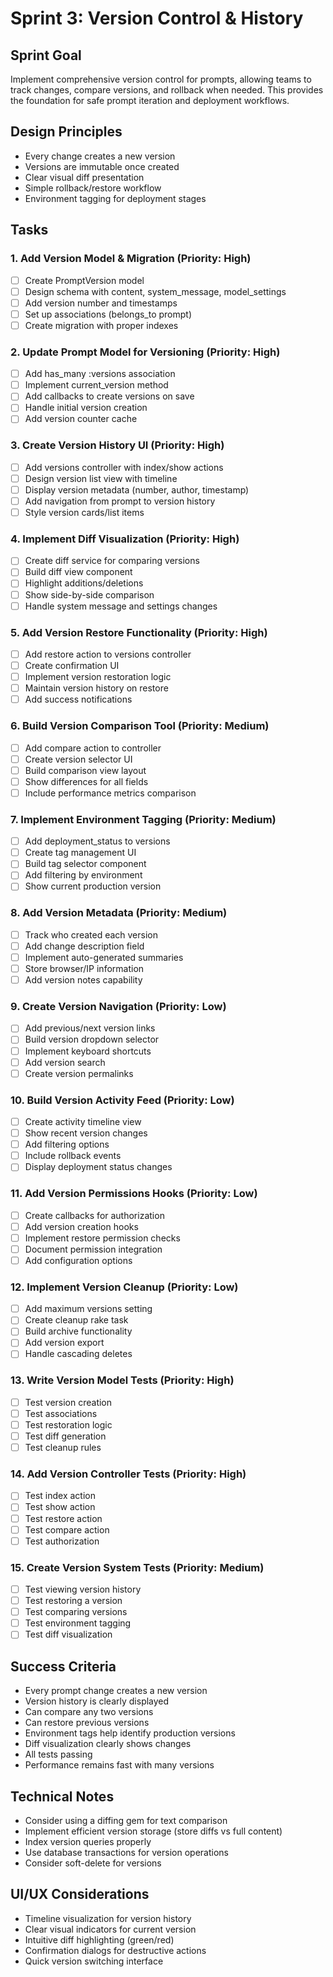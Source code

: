 # Sprint 3: Version Control & History

## Sprint Goal
Implement comprehensive version control for prompts, allowing teams to track changes, compare versions, and rollback when needed. This provides the foundation for safe prompt iteration and deployment workflows.

## Design Principles
- Every change creates a new version
- Versions are immutable once created
- Clear visual diff presentation
- Simple rollback/restore workflow
- Environment tagging for deployment stages

## Tasks

### 1. Add Version Model & Migration (Priority: High)
- [ ] Create PromptVersion model
- [ ] Design schema with content, system_message, model_settings
- [ ] Add version number and timestamps
- [ ] Set up associations (belongs_to prompt)
- [ ] Create migration with proper indexes

### 2. Update Prompt Model for Versioning (Priority: High)
- [ ] Add has_many :versions association
- [ ] Implement current_version method
- [ ] Add callbacks to create versions on save
- [ ] Handle initial version creation
- [ ] Add version counter cache

### 3. Create Version History UI (Priority: High)
- [ ] Add versions controller with index/show actions
- [ ] Design version list view with timeline
- [ ] Display version metadata (number, author, timestamp)
- [ ] Add navigation from prompt to version history
- [ ] Style version cards/list items

### 4. Implement Diff Visualization (Priority: High)
- [ ] Create diff service for comparing versions
- [ ] Build diff view component
- [ ] Highlight additions/deletions
- [ ] Show side-by-side comparison
- [ ] Handle system message and settings changes

### 5. Add Version Restore Functionality (Priority: High)
- [ ] Add restore action to versions controller
- [ ] Create confirmation UI
- [ ] Implement version restoration logic
- [ ] Maintain version history on restore
- [ ] Add success notifications

### 6. Build Version Comparison Tool (Priority: Medium)
- [ ] Add compare action to controller
- [ ] Create version selector UI
- [ ] Build comparison view layout
- [ ] Show differences for all fields
- [ ] Include performance metrics comparison

### 7. Implement Environment Tagging (Priority: Medium)
- [ ] Add deployment_status to versions
- [ ] Create tag management UI
- [ ] Build tag selector component
- [ ] Add filtering by environment
- [ ] Show current production version

### 8. Add Version Metadata (Priority: Medium)
- [ ] Track who created each version
- [ ] Add change description field
- [ ] Implement auto-generated summaries
- [ ] Store browser/IP information
- [ ] Add version notes capability

### 9. Create Version Navigation (Priority: Low)
- [ ] Add previous/next version links
- [ ] Build version dropdown selector
- [ ] Implement keyboard shortcuts
- [ ] Add version search
- [ ] Create version permalinks

### 10. Build Version Activity Feed (Priority: Low)
- [ ] Create activity timeline view
- [ ] Show recent version changes
- [ ] Add filtering options
- [ ] Include rollback events
- [ ] Display deployment status changes

### 11. Add Version Permissions Hooks (Priority: Low)
- [ ] Create callbacks for authorization
- [ ] Add version creation hooks
- [ ] Implement restore permission checks
- [ ] Document permission integration
- [ ] Add configuration options

### 12. Implement Version Cleanup (Priority: Low)
- [ ] Add maximum versions setting
- [ ] Create cleanup rake task
- [ ] Build archive functionality
- [ ] Add version export
- [ ] Handle cascading deletes

### 13. Write Version Model Tests (Priority: High)
- [ ] Test version creation
- [ ] Test associations
- [ ] Test restoration logic
- [ ] Test diff generation
- [ ] Test cleanup rules

### 14. Add Version Controller Tests (Priority: High)
- [ ] Test index action
- [ ] Test show action
- [ ] Test restore action
- [ ] Test compare action
- [ ] Test authorization

### 15. Create Version System Tests (Priority: Medium)
- [ ] Test viewing version history
- [ ] Test restoring a version
- [ ] Test comparing versions
- [ ] Test environment tagging
- [ ] Test diff visualization

## Success Criteria
- Every prompt change creates a new version
- Version history is clearly displayed
- Can compare any two versions
- Can restore previous versions
- Environment tags help identify production versions
- Diff visualization clearly shows changes
- All tests passing
- Performance remains fast with many versions

## Technical Notes
- Consider using a diffing gem for text comparison
- Implement efficient version storage (store diffs vs full content)
- Index version queries properly
- Use database transactions for version operations
- Consider soft-delete for versions

## UI/UX Considerations
- Timeline visualization for version history
- Clear visual indicators for current version
- Intuitive diff highlighting (green/red)
- Confirmation dialogs for destructive actions
- Quick version switching interface
